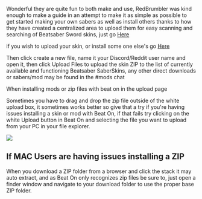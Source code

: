 Wonderful they are quite fun to both make and use, RedBrumbler was kind enough to make a guide in an attempt to make it as simple as possible to get started making your own sabers as well as install others thanks to how they have created a centralized area to upload them for easy scanning and searching of Beatsaber Sword skins, just go [Here](https://www.reddit.com/r/OculusQuest/comments/ccg0bi/custom_saber_making_guide/)


if you wish to upload your skin, or install some one else's go [Here](https://github.com/RedBrumbler/BeatOnCustomSabers/tree/SaberSubmit/Sabers)

Then click create a new file, name it your Discord/Reddit user name and open it, then click Upload Files to upload the skin ZIP to the list of currently available and functioning Beatsaber SaberSkins, any other direct downloads or sabers/mod may be found in the #mods chat

When installing mods or zip files with beat on in the upload page

Sometimes you have to drag and drop the zip file outside of the white upload box, it sometimes works better so give that a try if you're having issues installing a skin or mod with Beat On, if that fails try clicking on the white Upload button in Beat On and selecting the file you want to upload from your PC in your file explorer.


![](https://cdn.discordapp.com/attachments/581519549027844106/604387987656146982/unknown.png)

If MAC Users are having issues installing a ZIP
----
When you download a ZIP folder from a browser and click the stack it may auto extract, and as Beat On only recognizes zip files be sure to, just open a finder window and navigate to your download folder to use the proper base ZIP folder.